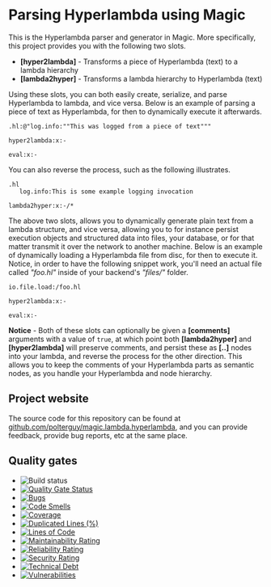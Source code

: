 
# Parsing Hyperlambda using Magic

This is the Hyperlambda parser and generator in Magic. More specifically, this project provides you
with the following two slots.

* __[hyper2lambda]__ - Transforms a piece of Hyperlambda (text) to a lambda hierarchy
* __[lambda2hyper]__ - Transforms a lambda hierarchy to Hyperlambda (text)

Using these slots, you can both easily create, serialize, and parse Hyperlambda to lambda, and vice versa.
Below is an example of parsing a piece of text as Hyperlambda, for then to dynamically execute it afterwards.

```
.hl:@"log.info:""This was logged from a piece of text"""

hyper2lambda:x:-

eval:x:-
```

You can also reverse the process, such as the following illustrates.

```
.hl
   log.info:This is some example logging invocation

lambda2hyper:x:-/*
```

The above two slots, allows you to dynamically generate plain text from a lambda structure, and vice versa,
allowing you to for instance persist execution objects and structured data into files, your database, or for
that matter transmit it over the network to another machine. Below is an example of dynamically
loading a Hyperlambda file from disc, for then to execute it. Notice, in order to have the following
snippet work, you'll need an actual file called _"foo.hl"_ inside of your backend's _"files/"_ folder.

```
io.file.load:/foo.hl

hyper2lambda:x:-

eval:x:-
```

**Notice** - Both of these slots can optionally be given a **[comments]** arguments with a value of `true`,
at which point both **[lambda2hyper]** and **[hyper2lambda]** will preserve comments, and persist these as
**[..]** nodes into your lambda, and reverse the process for the other direction. This allows you to keep the
comments of your Hyperlambda parts as semantic nodes, as you handle your Hyperlambda and node hierarchy.

## Project website

The source code for this repository can be found at [github.com/polterguy/magic.lambda.hyperlambda](https://github.com/polterguy/magic.lambda.hyperlambda), and you can provide feedback, provide bug reports, etc at the same place.

## Quality gates

- ![Build status](https://github.com/polterguy/magic.lambda.hyperlambda/actions/workflows/build.yaml/badge.svg)
- [![Quality Gate Status](https://sonarcloud.io/api/project_badges/measure?project=polterguy_magic.lambda.hyperlambda&metric=alert_status)](https://sonarcloud.io/dashboard?id=polterguy_magic.lambda.hyperlambda)
- [![Bugs](https://sonarcloud.io/api/project_badges/measure?project=polterguy_magic.lambda.hyperlambda&metric=bugs)](https://sonarcloud.io/dashboard?id=polterguy_magic.lambda.hyperlambda)
- [![Code Smells](https://sonarcloud.io/api/project_badges/measure?project=polterguy_magic.lambda.hyperlambda&metric=code_smells)](https://sonarcloud.io/dashboard?id=polterguy_magic.lambda.hyperlambda)
- [![Coverage](https://sonarcloud.io/api/project_badges/measure?project=polterguy_magic.lambda.hyperlambda&metric=coverage)](https://sonarcloud.io/dashboard?id=polterguy_magic.lambda.hyperlambda)
- [![Duplicated Lines (%)](https://sonarcloud.io/api/project_badges/measure?project=polterguy_magic.lambda.hyperlambda&metric=duplicated_lines_density)](https://sonarcloud.io/dashboard?id=polterguy_magic.lambda.hyperlambda)
- [![Lines of Code](https://sonarcloud.io/api/project_badges/measure?project=polterguy_magic.lambda.hyperlambda&metric=ncloc)](https://sonarcloud.io/dashboard?id=polterguy_magic.lambda.hyperlambda)
- [![Maintainability Rating](https://sonarcloud.io/api/project_badges/measure?project=polterguy_magic.lambda.hyperlambda&metric=sqale_rating)](https://sonarcloud.io/dashboard?id=polterguy_magic.lambda.hyperlambda)
- [![Reliability Rating](https://sonarcloud.io/api/project_badges/measure?project=polterguy_magic.lambda.hyperlambda&metric=reliability_rating)](https://sonarcloud.io/dashboard?id=polterguy_magic.lambda.hyperlambda)
- [![Security Rating](https://sonarcloud.io/api/project_badges/measure?project=polterguy_magic.lambda.hyperlambda&metric=security_rating)](https://sonarcloud.io/dashboard?id=polterguy_magic.lambda.hyperlambda)
- [![Technical Debt](https://sonarcloud.io/api/project_badges/measure?project=polterguy_magic.lambda.hyperlambda&metric=sqale_index)](https://sonarcloud.io/dashboard?id=polterguy_magic.lambda.hyperlambda)
- [![Vulnerabilities](https://sonarcloud.io/api/project_badges/measure?project=polterguy_magic.lambda.hyperlambda&metric=vulnerabilities)](https://sonarcloud.io/dashboard?id=polterguy_magic.lambda.hyperlambda)
